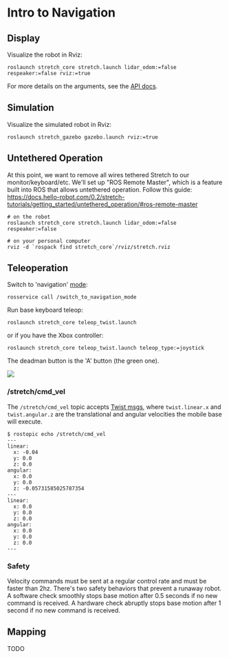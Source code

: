# Intro to Navigation

## Display

Visualize the robot in Rviz:

```
roslaunch stretch_core stretch.launch lidar_odom:=false respeaker:=false rviz:=true
```

For more details on the arguments, see the [API docs](https://github.com/hello-robot/stretch_ros/tree/noetic/stretch_core#launch-files).

## Simulation

Visualize the simulated robot in Rviz:

```
roslaunch stretch_gazebo gazebo.launch rviz:=true
```

## Untethered Operation

At this point, we want to remove all wires tethered Stretch to our monitor/keyboard/etc. We'll set up "ROS Remote Master", which is a feature built into ROS that allows untethered operation. Follow this guide: https://docs.hello-robot.com/0.2/stretch-tutorials/getting_started/untethered_operation/#ros-remote-master

```
# on the robot
roslaunch stretch_core stretch.launch lidar_odom:=false respeaker:=false

# on your personal computer
rviz -d `rospack find stretch_core`/rviz/stretch.rviz
```

## Teleoperation

Switch to 'navigation' [mode](https://github.com/hello-robot/stretch_ros/tree/noetic/stretch_core#mode-std_msgsstring):

```
rosservice call /switch_to_navigation_mode
```

Run base keyboard teleop:

```
roslaunch stretch_core teleop_twist.launch
```

or if you have the Xbox controller:

```
roslaunch stretch_core teleop_twist.launch teleop_type:=joystick
```

The deadman button is the 'A' button (the green one).

![](https://docs.hello-robot.com/0.2/stretch-tutorials/getting_started/images/xbox.png)

### /stretch/cmd_vel

The `/stretch/cmd_vel` topic accepts [Twist msgs](http://docs.ros.org/en/noetic/api/geometry_msgs/html/msg/Twist.html), where `twist.linear.x` and `twist.angular.z` are the translational and angular velocities the mobile base will execute.

```
$ rostopic echo /stretch/cmd_vel
---
linear: 
  x: -0.04
  y: 0.0
  z: 0.0
angular: 
  x: 0.0
  y: 0.0
  z: -0.05731585025787354
---
linear: 
  x: 0.0
  y: 0.0
  z: 0.0
angular: 
  x: 0.0
  y: 0.0
  z: 0.0
---
```

### Safety

Velocity commands must be sent at a regular control rate and must be faster than 2hz. There's two safety behaviors that prevent a runaway robot. A software check smoothly stops base motion after 0.5 seconds if no new command is received. A hardware check abruptly stops base motion after 1 second if no new command is received.

## Mapping

TODO
